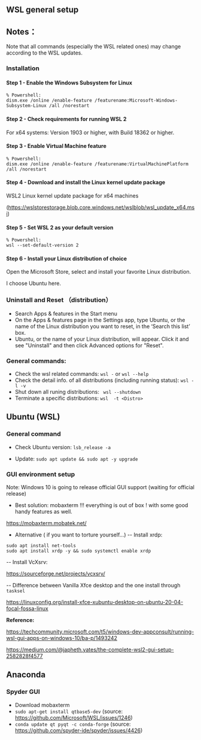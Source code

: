 ## WSL general setup

## Notes：
Note that all commands (especially the WSL related ones) may change according to the WSL updates.

### Installation
#### Step 1 - Enable the Windows Subsystem for Linux
```
% Powershell: 
dism.exe /online /enable-feature /featurename:Microsoft-Windows-Subsystem-Linux /all /norestart
```

#### Step 2 - Check requirements for running WSL 2
For x64 systems: Version 1903 or higher, with Build 18362 or higher.

#### Step 3 - Enable Virtual Machine feature
```
% Powershell: 
dism.exe /online /enable-feature /featurename:VirtualMachinePlatform /all /norestart
```

#### Step 4 - Download and install the Linux kernel update package
WSL2 Linux kernel update package for x64 machines 

(https://wslstorestorage.blob.core.windows.net/wslblob/wsl_update_x64.msi)

#### Step 5 - Set WSL 2 as your default version
```
% Powershell: 
wsl --set-default-version 2
```

#### Step 6 - Install your Linux distribution of choice
Open the Microsoft Store, select and install your favorite Linux distribution.

I choose Ubuntu here.


### Uninstall and Reset （distribution）
- Search Apps & features in the Start menu
- On the Apps & features page in the Settings app, type Ubuntu, or the name of the Linux distribution you want to reset, in the ‘Search this list’ box.
- Ubuntu, or the name of your Linux distribution, will appear. Click it and see "Uninstall" and then click Advanced options for "Reset".

### General commands:
- Check the wsl related commands: ```wsl -``` or ```wsl --help``` 
- Check the detail info. of all distributions (including running status): ```wsl -l -v```
- Shut down all runing distributions: ``` wsl --shutdown```
- Terminate a specific distributions: ```wsl  -t <Distro>```



## Ubuntu (WSL)
### General command
- Check Ubuntu version: ```lsb_release -a```

- Update: ```sudo apt update && sudo apt -y upgrade```

### GUI environment setup
Note: Windows 10 is going to release official GUI support (waiting for official release)

- Best solution: mobaxterm !!! everything is out of box ! with some good handy features as well. 

https://mobaxterm.mobatek.net/

- Alternative ( if you want to torture yourself...)
-- Install xrdp:
```
sudo apt install net-tools
sudo apt install xrdp -y && sudo systemctl enable xrdp

```
-- Install VcXsrv: 

https://sourceforge.net/projects/vcxsrv/



-- Difference between Vanilla Xfce desktop and the one install through ```tasksel```

https://linuxconfig.org/install-xfce-xubuntu-desktop-on-ubuntu-20-04-focal-fossa-linux







**Reference:**

https://techcommunity.microsoft.com/t5/windows-dev-appconsult/running-wsl-gui-apps-on-windows-10/ba-p/1493242

https://medium.com/@japheth.yates/the-complete-wsl2-gui-setup-2582828f4577




## Anaconda
### Spyder GUI
- Download mobaxterm
- ```sudo apt-get install qtbase5-dev``` (source: https://github.com/Microsoft/WSL/issues/1246)
- ```conda update qt pyqt -c conda-forge``` (source: https://github.com/spyder-ide/spyder/issues/4426)
